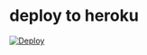 # deploy to heroku
[![Deploy](https://www.herokucdn.com/deploy/button.svg)](https://heroku.com/deploy?template=https://github.com/ryznxx/simple-wabot/tree/main)
